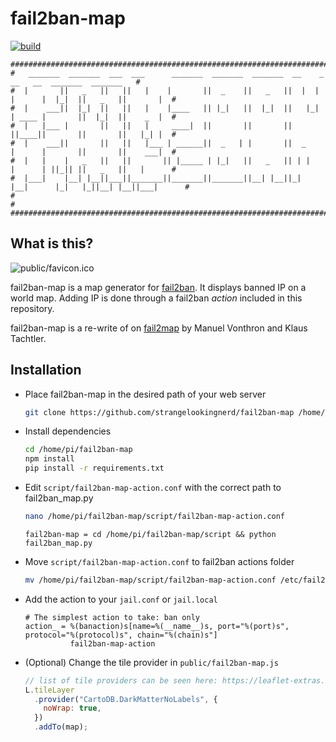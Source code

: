 # fail2ban-map 

[![build](https://github.com/strangelookingnerd/fail2ban-map/actions/workflows/build.yml/badge.svg)](https://github.com/strangelookingnerd/fail2ban-map/actions/workflows/build.yml)

```
###########################################################################################################
#   _______  _______  ___  ___      _______  _______  _______  __    _        __   __  _______  _______   #
#  |       ||   _   ||   ||   |    |       ||  _    ||   _   ||  |  | |      |  |_|  ||   _   ||       |  #
#  |    ___||  |_|  ||   ||   |    |____   || |_|   ||  |_|  ||   |_| | ____ |       ||  |_|  ||    _  |  #
#  |   |___ |       ||   ||   |     ____|  ||       ||       ||       ||____||       ||       ||   |_| |  #
#  |    ___||       ||   ||   |___ | ______||  _   | |       ||  _    |      |       ||       ||    ___|  #
#  |   |    |   _   ||   ||       || |_____ | |_|   ||   _   || | |   |      | ||_|| ||   _   ||   |      #
#  |___|    |__| |__||___||_______||_______||_______||__| |__||_|  |__|      |_|   |_||__| |__||___|      #
#                                                                                                         #
###########################################################################################################
```

## What is this?

![public/favicon.ico](public/favicon.ico)

fail2ban-map is a map generator for [fail2ban](http://www.fail2ban.org).
It displays banned IP on a world map. Adding IP is done through a fail2ban *action* included in this repository.

fail2ban-map is a re-write of on [fail2map](https://github.com/tachtler/fail2map) by Manuel Vonthron and Klaus Tachtler.

## Installation

* Place fail2ban-map in the desired path of your web server

    ```bash
    git clone https://github.com/strangelookingnerd/fail2ban-map /home/pi
    ```
* Install dependencies

    ```bash
    cd /home/pi/fail2ban-map
    npm install
    pip install -r requirements.txt
    ```

* Edit `script/fail2ban-map-action.conf` with the correct path to fail2ban_map.py

    ```bash
    nano /home/pi/fail2ban-map/script/fail2ban-map-action.conf
    
    ```

    ```
    fail2ban-map = cd /home/pi/fail2ban-map/script && python fail2ban_map.py
    ```

*  Move `script/fail2ban-map-action.conf` to fail2ban actions folder 

    ```bash
    mv /home/pi/fail2ban-map/script/fail2ban-map-action.conf /etc/fail2ban/action.d/
    ```
    
* Add the action to your `jail.conf` or `jail.local`

    ```
    # The simplest action to take: ban only
    action_ = %(banaction)s[name=%(__name__)s, port="%(port)s", protocol="%(protocol)s", chain="%(chain)s"]
              fail2ban-map-action
    ```

* (Optional) Change the tile provider in `public/fail2ban-map.js`

    ```javascript
    // list of tile providers can be seen here: https://leaflet-extras.github.io/leaflet-providers/preview/
    L.tileLayer
      .provider("CartoDB.DarkMatterNoLabels", {
        noWrap: true, 
      })
      .addTo(map);
    ```
